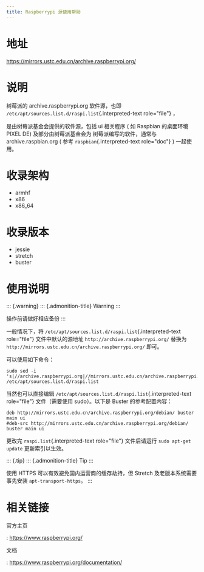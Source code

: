 ```yaml
---
title: Raspberrypi 源使用帮助
---
```


地址
====

<https://mirrors.ustc.edu.cn/archive.raspberrypi.org/>

说明
====

树莓派的 archive.raspberrypi.org 软件源，也即
`/etc/apt/sources.list.d/raspi.list`{.interpreted-text role="file"} ，

是由树莓派基金会提供的软件源，包括 ui 相关程序 ( 如 Raspbian 的桌面环境
PIXEL DE) 及部分由树莓派基金会为 树莓派编写的软件，通常与
archive.raspbian.org ( 参考 `raspbian`{.interpreted-text role="doc"} )
一起使用。

收录架构
========

-   armhf
-   x86
-   x86\_64

收录版本
========

-   jessie
-   stretch
-   buster

使用说明
========

::: {.warning}
::: {.admonition-title}
Warning
:::

操作前请做好相应备份
:::

一般情况下，将 `/etc/apt/sources.list.d/raspi.list`{.interpreted-text
role="file"} 文件中默认的源地址 `http://archive.raspberrypi.org/` 替换为
`http://mirrors.ustc.edu.cn/archive.raspberrypi.org/` 即可。

可以使用如下命令：

    sudo sed -i 's|//archive.raspberrypi.org|//mirrors.ustc.edu.cn/archive.raspberrypi.org|g' /etc/apt/sources.list.d/raspi.list

当然也可以直接编辑
`/etc/apt/sources.list.d/raspi.list`{.interpreted-text role="file"}
文件（需要使用 sudo）。以下是 Buster 的参考配置内容：

    deb http://mirrors.ustc.edu.cn/archive.raspberrypi.org/debian/ buster main ui
    #deb-src http://mirrors.ustc.edu.cn/archive.raspberrypi.org/debian/ buster main ui

更改完 `raspi.list`{.interpreted-text role="file"} 文件后请运行
`sudo apt-get update` 更新索引以生效。

::: {.tip}
::: {.admonition-title}
Tip
:::

使用 HTTPS 可以有效避免国内运营商的缓存劫持，但 Stretch
及老版本系统需要事先安装 `apt-transport-https`。
:::

相关链接
========

官方主页

:   <https://www.raspberrypi.org/>

文档

:   <https://www.raspberrypi.org/documentation/>
